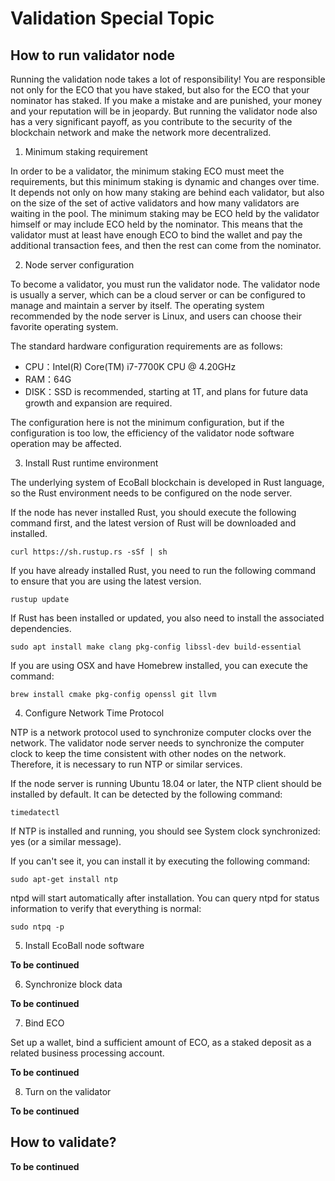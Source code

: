 # Validation Special Topic


## How to run validator node

Running the validation node takes a lot of responsibility! You are responsible not only for the ECO that you have staked, but also for the ECO that your nominator has staked. If you make a mistake and are punished, your money and your reputation will be in jeopardy. But running the validator node also has a very significant payoff, as you contribute to the security of the blockchain network and make the network more decentralized.


1. Minimum staking requirement


In order to be a validator, the minimum staking ECO must meet the requirements, but this minimum staking is dynamic and changes over time. It depends not only on how many staking are behind each validator, but also on the size of the set of active validators and how many validators are waiting in the pool. The minimum staking may be ECO held by the validator himself or may include ECO held by the nominator. This means that the validator must at least have enough ECO to bind the wallet and pay the additional transaction fees, and then the rest can come from the nominator.


2. Node server configuration

To become a validator, you must run the validator node. The validator node is usually a server, which can be a cloud server or can be configured to manage and maintain a server by itself. The operating system recommended by the node server is Linux, and users can choose their favorite operating system. 

The standard hardware configuration requirements are as follows:

- CPU：Intel(R) Core(TM) i7-7700K CPU @ 4.20GHz
- RAM：64G
- DISK：SSD is recommended, starting at 1T, and plans for future data growth and expansion are required.

The configuration here is not the minimum configuration, but if the configuration is too low, the efficiency of the validator node software operation may be affected.

3. Install Rust runtime environment

The underlying system of EcoBall blockchain is developed in Rust language, so the Rust environment needs to be configured on the node server.

If the node has never installed Rust, you should execute the following command first, and the latest version of Rust will be downloaded and installed.

````
curl https://sh.rustup.rs -sSf | sh
````

If you have already installed Rust, you need to run the following command to ensure that you are using the latest version.

````
rustup update
````

If Rust has been installed or updated, you also need to install the associated dependencies.

````
sudo apt install make clang pkg-config libssl-dev build-essential
````

If you are using OSX and have Homebrew installed, you can execute the command:

````
brew install cmake pkg-config openssl git llvm
````


4. Configure Network Time Protocol

NTP is a network protocol used to synchronize computer clocks over the network. The validator node server needs to synchronize the computer clock to keep the time consistent with other nodes on the network. Therefore, it is necessary to run NTP or similar services.

If the node server is running Ubuntu 18.04 or later, the NTP client should be installed by default. It can be detected by the following command:

````
timedatectl
````

If NTP is installed and running, you should see System clock synchronized: yes (or a similar message). 

If you can't see it, you can install it by executing the following command:

````
sudo apt-get install ntp
````

ntpd will start automatically after installation. You can query ntpd for status information to verify that everything is normal:

````
sudo ntpq -p
````

5. Install EcoBall node software

**To be continued**

6. Synchronize block data

**To be continued**

7. Bind ECO

Set up a wallet, bind a sufficient amount of ECO, as a staked deposit as a related business processing account.

**To be continued**

8. Turn on the validator

**To be continued**



## How to validate?

**To be continued**

